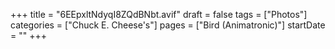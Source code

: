 +++
title = "6EEpxltNdyqI8ZQdBNbt.avif"
draft = false
tags = ["Photos"]
categories = ["Chuck E. Cheese's"]
pages = ["Bird (Animatronic)"]
startDate = ""
+++
